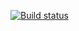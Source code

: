 [![Build status](https://ci.appveyor.com/api/projects/status/r57xy1w4a4ise8d0?svg=true)](https://ci.appveyor.com/project/AntonITech/qajavagradlegraduationprojectdz)
